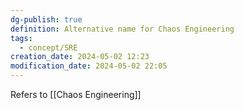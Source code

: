 ```yaml
---
dg-publish: true
definition: Alternative name for Chaos Engineering
tags:
  - concept/SRE
creation_date: 2024-05-02 12:23
modification_date: 2024-05-02 22:05
---
```

Refers to [[Chaos Engineering]]